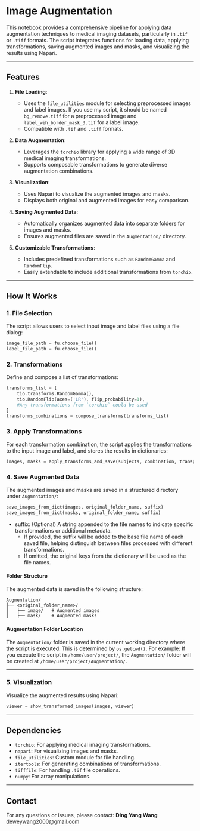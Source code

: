 # **Image Augmentation**

This notebook provides a comprehensive pipeline for applying data augmentation techniques to medical imaging datasets, particularly in `.tif` or `.tiff` formats. The script integrates functions for loading data, applying transformations, saving augmented images and masks, and visualizing the results using Napari.

---

## **Features**
1. **File Loading**:
   - Uses the `file_utilities` module for selecting preprocessed images and label images. If you use my script, it should be named `bg_remove.tiff` for a preprocessed image and `label_wih_border_mask_3.tif` for a label image.
   - Compatible with `.tif` and `.tiff` formats.

2. **Data Augmentation**:
   - Leverages the `torchio` library for applying a wide range of 3D medical imaging transformations.
   - Supports composable transformations to generate diverse augmentation combinations.

3. **Visualization**:
   - Uses Napari to visualize the augmented images and masks.
   - Displays both original and augmented images for easy comparison.

4. **Saving Augmented Data**:
   - Automatically organizes augmented data into separate folders for images and masks.
   - Ensures augmented files are saved in the `Augmentation/` directory.

5. **Customizable Transformations**:
   - Includes predefined transformations such as `RandomGamma` and `RandomFlip`.
   - Easily extendable to include additional transformations from `torchio`.

---

## **How It Works**

### **1. File Selection**
The script allows users to select input image and label files using a file dialog:
```python
image_file_path = fu.choose_file()
label_file_path = fu.choose_file()
```

### **2. Transformations**
Define and compose a list of transformations:
```python
transforms_list = [
    tio.transforms.RandomGamma(),
    tio.RandomFlip(axes=('LR'), flip_probability=1),
    #Any transformations from `torchio` could be used
]
transforms_combinations = compose_transforms(transforms_list)
```

### **3. Apply Transformations**
For each transformation combination, the script applies the transformations to the input image and label, and stores the results in dictionaries:
```python
images, masks = apply_transforms_and_save(subjects, combination, transpose=True)
```

### **4. Save Augmented Data**
The augmented images and masks are saved in a structured directory under `Augmentation/`:
```python
save_images_from_dict(images, original_folder_name, suffix)
save_images_from_dict(masks, original_folder_name, suffix)

```
- suffix: (Optional) A string appended to the file names to indicate specific transformations or additional metadata.
   - If provided, the suffix will be added to the base file name of each saved file, helping distinguish between files processed with different transformations.
   - If omitted, the original keys from the dictionary will be used as the file names.

#### **Folder Structure**
The augmented data is saved in the following structure:
```plaintext
Augmentation/
├── <original_folder_name>/
│   ├── image/   # Augmented images
│   ├── mask/    # Augmented masks
```
#### **Augmentation Folder Location**
The `Augmentation/` folder is saved in the current working directory where the script is executed. This is determined by `os.getcwd()`.
For example:
If you execute the script in `/home/user/project/`, the `Augmentation/` folder will be created at `/home/user/project/Augmentation/`.

---

### **5. Visualization**
Visualize the augmented results using Napari:
```python
viewer = show_transformed_images(images, viewer)
```

---

## **Dependencies**
- `torchio`: For applying medical imaging transformations.
- `napari`: For visualizing images and masks.
- `file_utilities`: Custom module for file handling.
- `itertools`: For generating combinations of transformations.
- `tifffile`: For handling `.tif` file operations.
- `numpy`: For array manipulations.

---

## **Contact**
For any questions or issues, please contact:
**Ding Yang Wang**  
[deweywang2000@gmail.com](mailto:deweywang2000@gmail.com)
